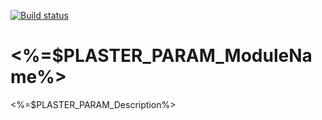[![Build status](https://ci.appveyor.com/api/projects/status/dktthvk43gwicc7l?svg=true)](https://ci.appveyor.com/project/<%=$PLASTER_PARAM_GithubUserName%>/<%=$PLASTER_PARAM_ModuleName%>)

# <%=$PLASTER_PARAM_ModuleName%>
<%=$PLASTER_PARAM_Description%>
